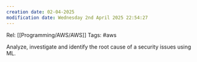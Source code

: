 ```yaml
---
creation date: 02-04-2025
modification date: Wednesday 2nd April 2025 22:54:27
---
```

Rel: [[Programming/AWS/AWS]]
Tags: #aws


Analyze, investigate and identify the root cause of a security issues using ML.